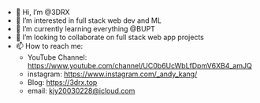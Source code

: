 - 👋 Hi, I’m @3DRX
- 👀 I’m interested in full stack web dev and ML
- 🌱 I’m currently learning everything @BUPT
- 💞️ I’m looking to collaborate on full stack web app projects
- 📫 How to reach me:
  - YouTube Channel: https://www.youtube.com/channel/UC0b6UcWbLfDpmV6XB4_amJQ
  - instagram: https://www.instagram.com/_andy_kang/
  - Blog: https://3drx.top
  - email: kjy20030228@icloud.com

<!---
3DRX/3DRX is a ✨ special ✨ repository because its `README.md` (this file) appears on your GitHub profile.
You can click the Preview link to take a look at your changes.
--->

